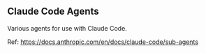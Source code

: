 ## Claude Code Agents

Various agents for use with Claude Code.

Ref: https://docs.anthropic.com/en/docs/claude-code/sub-agents
